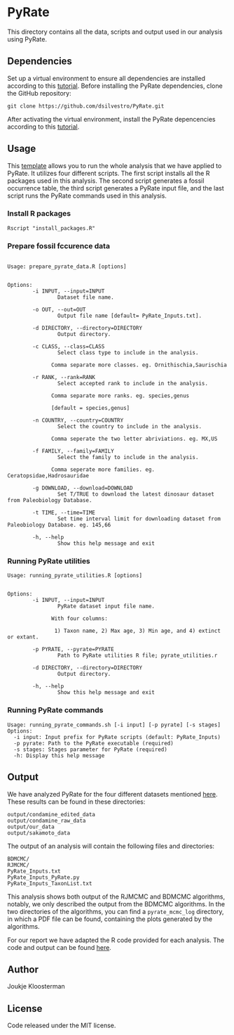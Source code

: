 # PyRate
This directory contains all the data, scripts and output used in our analysis using PyRate.

## Dependencies
Set up a virtual environment to ensure all dependencies are installed according to this [tutorial](https://github.com/dsilvestro/PyRate/blob/master/tutorials/pyrate_tutorial_0.md).
Before installing the PyRate dependencies, clone the GitHub repository:

```shell
git clone https://github.com/dsilvestro/PyRate.git
```

After activating the virtual environment, install the PyRate depencencies according to this [tutorial](https://github.com/dsilvestro/PyRate/blob/master/tutorials/pyrate_tutorial_0.md).

## Usage
This [template](template_run_analysis.sh) allows you to run the whole analysis that we have applied to PyRate.
It utilizes four different scripts. The first script installs all the R packages used in this analysis. 
The second script generates a fossil occurrence table, the third script generates a PyRate input file, and the last script runs the PyRate commands used in this analysis.

### Install R packages
```shell
Rscript "install_packages.R"
```

### Prepare fossil fccurence data
```

Usage: prepare_pyrate_data.R [options]


Options:
        -i INPUT, --input=INPUT
                Dataset file name.

        -o OUT, --out=OUT
                Output file name [default= PyRate_Inputs.txt].

        -d DIRECTORY, --directory=DIRECTORY
                Output directory.

        -c CLASS, --class=CLASS
                Select class type to include in the analysis.

              Comma separate more classes. eg. Ornithischia,Saurischia

        -r RANK, --rank=RANK
                Select accepted rank to include in the analysis.

              Comma separate more ranks. eg. species,genus

              [default = species,genus]

        -n COUNTRY, --country=COUNTRY
                Select the country to include in the analysis.

              Comma seperate the two letter abriviations. eg. MX,US

        -f FAMILY, --family=FAMILY
                Select the family to include in the analysis.

              Comma seperate more families. eg. Ceratopsidae,Hadrosauridae

        -g DOWNLOAD, --download=DOWNLOAD
                Set T/TRUE to download the latest dinosaur dataset from Paleobiology Database.

        -t TIME, --time=TIME
                Set time interval limit for downloading dataset from Paleobiology Database. eg. 145,66

        -h, --help
                Show this help message and exit
```

### Running PyRate utilities
```
Usage: running_pyrate_utilities.R [options]


Options:
        -i INPUT, --input=INPUT
                PyRate dataset input file name. 

              With four columns:

               1) Taxon name, 2) Max age, 3) Min age, and 4) extinct or extant.

        -p PYRATE, --pyrate=PYRATE
                Path to PyRate utilities R file; pyrate_utilities.r

        -d DIRECTORY, --directory=DIRECTORY
                Output directory.

        -h, --help
                Show this help message and exit
```
### Running PyRate commands
```
Usage: running_pyrate_commands.sh [-i input] [-p pyrate] [-s stages]
Options:
  -i input: Input prefix for PyRate scripts (default: PyRate_Inputs)
  -p pyrate: Path to the PyRate executable (required)
  -s stages: Stages parameter for PyRate (required)
  -h: Display this help message
```

## Output
We have analyzed PyRate for the four different datasets mentioned [here](../README.md). These results can be found in these directories:
```
output/condamine_edited_data
output/condamine_raw_data
output/our_data
output/sakamoto_data
```
The output of an analysis will contain the following files and directories:

```
BDMCMC/
RJMCMC/
PyRate_Inputs.txt
PyRate_Inputs_PyRate.py
PyRate_Inputs_TaxonList.txt
```

This analysis shows both output of the RJMCMC and BDMCMC algorithms, notably, we only described the output from the BDMCMC algorithms. 
In the two directories of the algorithms, you can find a ``pyrate_mcmc_log`` directory, in which a PDF file can be found, containing the plots generated by the algorithms. 

For our report we have adapted the R code provided for each analysis. The code and output can be found [here](output/figures).
## Author
Joukje Kloosterman

## License
Code released under the MIT license. 